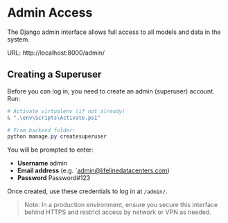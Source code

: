 # Admin Access

The Django admin interface allows full access to all models and data in the system.

URL: http://localhost:8000/admin/

## Creating a Superuser

Before you can log in, you need to create an admin (superuser) account. Run:

```powershell
# Activate virtualenv (if not already)
& ".\env\Scripts\Activate.ps1"

# From backend folder:
python manage.py createsuperuser
```

You will be prompted to enter:
- **Username** admin
- **Email address** (e.g. `admin@lifelinedatacenters.com)
- **Password** Password#123

Once created, use these credentials to log in at `/admin/`.

> Note: In a production environment, ensure you secure this interface behind HTTPS and restrict access by network or VPN as needed.